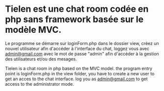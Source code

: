 # Tielen est une chat room codée en php sans framework basée sur le modèle MVC.
Le programme se démarre sur loginForm.php dans le dossier view, créez un nouvel utilisateur afin d'accéder à l'interface du chat,
loggez vous avec admin@gmail.com avec le mot de passe "admin" afin d'accéder à la gestion des utilisateurs et/ou des mesages.

Tielen is a chat room in php based on the MVC model.
the program entry point is loginForm.php in the view folder, you have to create a new user to get an acces to the chat interface.
log you as admin@gmail.com to get access to the administrator mode.
